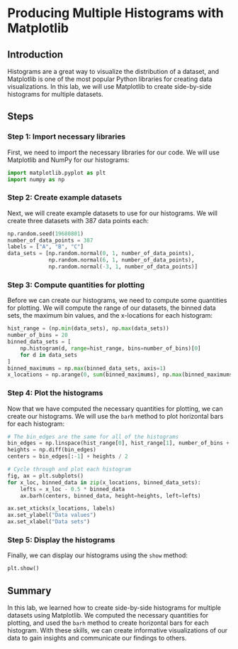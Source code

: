 # Producing Multiple Histograms with Matplotlib

## Introduction

Histograms are a great way to visualize the distribution of a dataset, and Matplotlib is one of the most popular Python libraries for creating data visualizations. In this lab, we will use Matplotlib to create side-by-side histograms for multiple datasets.

## Steps

### Step 1: Import necessary libraries

First, we need to import the necessary libraries for our code. We will use Matplotlib and NumPy for our histograms:

```python
import matplotlib.pyplot as plt
import numpy as np
```

### Step 2: Create example datasets

Next, we will create example datasets to use for our histograms. We will create three datasets with 387 data points each:

```python
np.random.seed(19680801)
number_of_data_points = 387
labels = ["A", "B", "C"]
data_sets = [np.random.normal(0, 1, number_of_data_points),
             np.random.normal(6, 1, number_of_data_points),
             np.random.normal(-3, 1, number_of_data_points)]
```

### Step 3: Compute quantities for plotting

Before we can create our histograms, we need to compute some quantities for plotting. We will compute the range of our datasets, the binned data sets, the maximum bin values, and the x-locations for each histogram:

```python
hist_range = (np.min(data_sets), np.max(data_sets))
number_of_bins = 20
binned_data_sets = [
    np.histogram(d, range=hist_range, bins=number_of_bins)[0]
    for d in data_sets
]
binned_maximums = np.max(binned_data_sets, axis=1)
x_locations = np.arange(0, sum(binned_maximums), np.max(binned_maximums))
```

### Step 4: Plot the histograms

Now that we have computed the necessary quantities for plotting, we can create our histograms. We will use the `barh` method to plot horizontal bars for each histogram:

```python
# The bin_edges are the same for all of the histograms
bin_edges = np.linspace(hist_range[0], hist_range[1], number_of_bins + 1)
heights = np.diff(bin_edges)
centers = bin_edges[:-1] + heights / 2

# Cycle through and plot each histogram
fig, ax = plt.subplots()
for x_loc, binned_data in zip(x_locations, binned_data_sets):
    lefts = x_loc - 0.5 * binned_data
    ax.barh(centers, binned_data, height=heights, left=lefts)

ax.set_xticks(x_locations, labels)
ax.set_ylabel("Data values")
ax.set_xlabel("Data sets")
```

### Step 5: Display the histograms

Finally, we can display our histograms using the `show` method:

```python
plt.show()
```

## Summary

In this lab, we learned how to create side-by-side histograms for multiple datasets using Matplotlib. We computed the necessary quantities for plotting, and used the `barh` method to create horizontal bars for each histogram. With these skills, we can create informative visualizations of our data to gain insights and communicate our findings to others.
